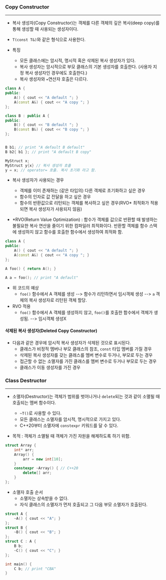 
### Copy Constructor
---

- 복사 생성자(Copy Constructor)는 객체를 다른 객체의 깊은 복사(deep copy)를 통해 생성할 때 사용되는 생성자이다.
- `T(const T&)`와 같은 형식으로 사용한다.

- 특징
	- 모든 클래스에는 암시적, 명시적 혹은 삭제된 복사 생성자가 있다.
	- 복사 생성자는 암시적으로 부모 클래스의 기본 생성자를 호출한다. (사용자 지정 복사 생성자인 경우에도 호출한다.)
	- 복사 생성자와 `=`연산자 호출은 다르다.

```cpp
class A {
public:
	A() { cout << "A default "; }
	A(const A&) { cout << "A copy "; }
};

class B : public A {
public:
	B() { cout << "B default "; }
	B(const B&) { cout << "B copy "; }
};


B b1; // print "A default B default"
B b2{ b1 }; // print "A default B copy"
```

```cpp
MyStruct x;
MyStruct y{x} // 복사 생성자 호출
y = x; // operator= 호출. 복사 초기화 라고 함.
```

- 복사 생성자가 사용되는 경우
	- 객체를 이미 존재하는 (같은 타입의) 다른 객체로 초기화하고 싶은 경우
	- 함수의 인자로 값 전달을 하고 싶은 경우
	- 함수의 반환값으로 리턴되는 객체를 복사하고 싶은 경우(RVO* 최적화가 적용되면 복사 생성자가 사용되지 않음)

- *RVO(Return Value Optimization) : 함수가 객체를 값으로 반환할 때 발생하는 불필요한 복사 연산을 줄이기 위한 컴파일러 최적화이다. 반환할 객체를 함수 스택에 생성하지 않고 함수를 호출한 함수에서 생성하여 최적화 함.
```cpp
class A {
public:
	A() { cout << "A default "; }
	A(const A&) { cout << "A copy "; }
};

A foo() { return A(); }

A a = foo(); // print "A default"
```
- 위 코드의 예상
	- `foo()` 함수에서 A 객체를 생성 --> 함수가 리턴하면서 임시객체 생성 --> `a` 객체의 복사 생성자로 리턴된 객체 할당.
- RVO 적용
	- `foo()` 함수에서 A 객체를 생성하지 않고, `foo()`를 호출한 함수에서 객체가 생성됨. --> 임시객체 생성X


#### 삭제된 복사 생성자(Deleted Copy Constructor)

- 다음과 같은 경우에 암시적 복사 생성자가 삭제된 것으로 표시된다.
	- 클래스가 비정적 멤버나 부모 클래스의 참조, `const` 타입 멤버를 가질 경우
	- 삭제된 복사 생성자를 갖는 클래스를 멤버 변수로 두거나, 부모로 두는 경우
	- 접근할 수 없는 소멸자를 가진 클래스를 멤버 변수로 두거나 부모로 두는 경우
	- 클래스가 이동 생성자를 가진 경우


### Class Destructor
---

- 소멸자(Destructor)는 객체가 범위를 벗어나거나 `delete`되는 것과 같이 소멸될 때 호출되는 멤버 함수이다.
	- `~T()`로 사용할 수 있다.
	- 모든 클래스는 소멸자를 암시적, 명시적으로 가지고 있다.
	- C++20부터 소멸자에 `constexpr` 키워드를 달 수 있다.

- 목적 : 객체가 소멸될 때 객체가 가진 자원을 해제하도록 하기 위함.

```cpp
struct Array {
	int* arr;
	Array() {
		arr = new int[10];
	}
	constexpr ~Array() { // C++20
		delete[] arr;
	}
};
```

- 소멸자 호출 순서
	- 소멸자는 상속받을 수 없다.
	- 자식 클래스의 소멸자가 먼저 호출되고 그 다음 부모 소멸자가 호출된다.

```cpp
struct A {
	~A() { cout << "A"; }
};
struct B {
	~B() { cout << "B"; }
};
struct C : A {
	B b;
	~C() { cout << "C"; }
};

int main() {
	C b; // print "CBA"
}
```

